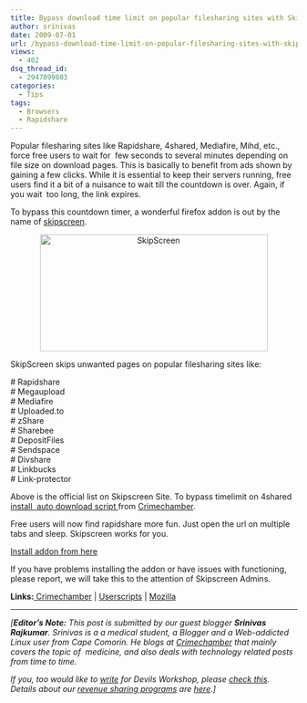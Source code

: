 ```yaml
---
title: Bypass download time limit on popular filesharing sites with Skipscreen
author: srinivas
date: 2009-07-01
url: /bypass-download-time-limit-on-popular-filesharing-sites-with-skipscreen/
views:
  - 402
dsq_thread_id:
  - 2947099803
categories:
  - Tips
tags:
  - Browsers
  - Rapidshare
---
```

Popular filesharing sites like Rapidshare, 4shared, Mediafire, Mihd, etc., force free users to wait for  few seconds to several minutes depending on file size on download pages. This is basically to benefit from ads shown by gaining a few clicks. While it is essential to keep their servers running, free users find it a bit of a nuisance to wait till the countdown is over. Again, if you wait  too long, the link expires.

To bypass this countdown timer, a wonderful firefox addon is out by the name of <a href="https://addons.mozilla.org/en-US/firefox/addon/11243" onclick="_gaq.push(['_trackEvent', 'outbound-article', 'https://addons.mozilla.org/en-US/firefox/addon/11243', 'skipscreen']);" >skipscreen</a>.

<p style="text-align: center">
  <img class="size-medium wp-image-11559 aligncenter" src="http://cdn.devilsworkshop.org/files/2009/06/skipscreen-devilsworkshop-600x375.jpg" alt="SkipScreen" width="400" height="205" />
</p>

SkipScreen skips unwanted pages on popular filesharing sites like:

\# Rapidshare  
\# Megaupload  
\# Mediafire  
\# Uploaded.to  
\# zShare  
\# Sharebee  
\# DepositFiles  
\# Sendspace  
\# Divshare  
\# Linkbucks  
\# Link-protector

Above is the official list on Skipscreen Site. To bypass timelimit on 4shared <a href="http://crimechamber.com/2009/06/skip-byepass-4shared-download-limit-timer-auto-downloader/" onclick="_gaq.push(['_trackEvent', 'outbound-article', 'http://crimechamber.com/2009/06/skip-byepass-4shared-download-limit-timer-auto-downloader/', 'install  auto download script ']);" >install  auto download script </a> from <a href="http://www.crimechamber.com" onclick="_gaq.push(['_trackEvent', 'outbound-article', 'http://www.crimechamber.com', 'Crimechamber']);" >Crimechamber</a>.

Free users will now find rapidshare more fun. Just open the url on multiple tabs and sleep. Skipscreen works for you.

<a href="https://addons.mozilla.org/en-US/firefox/downloads/latest/11243/addon-11243-latest.xpi" onclick="_gaq.push(['_trackEvent', 'outbound-article', 'https://addons.mozilla.org/en-US/firefox/downloads/latest/11243/addon-11243-latest.xpi', 'Install addon from here ']);" >Install addon from here </a>

If you have problems installing the addon or have issues with functioning, please report, we will take this to the attention of Skipscreen Admins.

**Links:**<a href="http://www.crimechamber.com" onclick="_gaq.push(['_trackEvent', 'outbound-article', 'http://www.crimechamber.com', ' Crimechamber']);" > Crimechamber</a> | <a href="http://userscripts.org/" onclick="_gaq.push(['_trackEvent', 'outbound-article', 'http://userscripts.org/', 'Userscripts']);" >Userscripts</a> | <a href="https://addons.mozilla.org/en-US/" onclick="_gaq.push(['_trackEvent', 'outbound-article', 'https://addons.mozilla.org/en-US/', 'Mozilla']);" >Mozilla</a>

<!--[endif]-->

<div class="MsoNormal" style="text-align: center">
  <hr size="2" />
</div>

*[**Editor&#8217;s Note:** This post is submitted by our guest blogger **Srinivas Rajkumar**. Srinivas is a a medical student, a Blogger and a Web-addicted Linux user from Cape Comorin. He blogs at <a href="http://www.crimechamber.com" onclick="_gaq.push(['_trackEvent', 'outbound-article', 'http://www.crimechamber.com', 'Crimechamber']);" >Crimechamber</a> that mainly covers the topic of  medicine, and also deals with technology related posts from time to time.*

*If you, too would like to [write][1] for Devils Workshop, please [check this][1]. Details about our [revenue sharing programs][1] are [here][1].]*

 [1]: http://devilsworkshop.org/join-dw/
